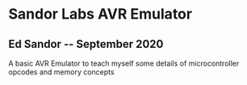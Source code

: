 Sandor Labs AVR Emulator
========================
**Ed Sandor** -- September 2020
-------------------------------

A basic AVR Emulator to teach myself some details of microcontroller opcodes and memory concepts